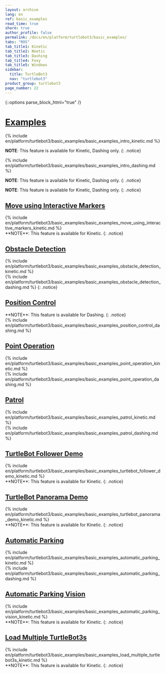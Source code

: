 ```yaml
---
layout: archive
lang: en
ref: basic_examples
read_time: true
share: true
author_profile: false
permalink: /docs/en/platform/turtlebot3/basic_examples/
tabs: "ROS"
tab_title1: Kinetic
tab_title2: Noetic
tab_title3: Dashing
tab_title4: Foxy
tab_title5: Windows
sidebar:
  title: TurtleBot3
  nav: "turtlebot3"
product_group: turtlebot3
page_number: 22
---
```


<div style="counter-reset: h1 9"></div>

{::options parse_block_html="true" /}

# [Examples](#examples)

<section data-id="{{ page.tab_title1 }}" class="tab_contents">
{% include en/platform/turtlebot3/basic_examples/basic_examples_intro_kinetic.md %}
</section>

<section data-id="{{ page.tab_title2 }}" class="tab_contents">

**NOTE**: This feature is available for Kinetic, Dashing only. 
{: .notice}

</section>

<section data-id="{{ page.tab_title3 }}" class="tab_contents">
{% include en/platform/turtlebot3/basic_examples/basic_examples_intro_dashing.md %}
</section>

<section data-id="{{ page.tab_title4 }}" class="tab_contents">

**NOTE**: This feature is available for Kinetic, Dashing only. 
{: .notice}

</section>

<section data-id="{{ page.tab_title5 }}" class="tab_contents">

**NOTE**: This feature is available for Kinetic, Dashing only. 
{: .notice}

</section>

## [Move using Interactive Markers](#move-using-interactive-markers)

<section data-id="{{ page.tab_title1 }}" class="tab_contents">
{% include en/platform/turtlebot3/basic_examples/basic_examples_move_using_interactive_markers_kinetic.md %}
</section>

<section data-id="{{ page.tab_title3 }}" class="tab_contents">
**NOTE**: This feature is available for Kinetic. 
{: .notice}
</section>

## [Obstacle Detection](#obstacle-detection)

<section data-id="{{ page.tab_title1 }}" class="tab_contents">
{% include en/platform/turtlebot3/basic_examples/basic_examples_obstacle_detection_kinetic.md %}
</section>

<section data-id="{{ page.tab_title3 }}" class="tab_contents">
{% include en/platform/turtlebot3/basic_examples/basic_examples_obstacle_detection_dashing.md %}
{: .notice}
</section>

## [Position Control](#position-control)

<section data-id="{{ page.tab_title1 }}" class="tab_contents">
**NOTE**: This feature is available for Dashing. 
{: .notice}
</section>

<section data-id="{{ page.tab_title3 }}" class="tab_contents">
{% include en/platform/turtlebot3/basic_examples/basic_examples_position_control_dashing.md %}
</section>

## [Point Operation](#point-operation)

<section data-id="{{ page.tab_title1 }}" class="tab_contents">
{% include en/platform/turtlebot3/basic_examples/basic_examples_point_operation_kinetic.md %}
</section>

<section data-id="{{ page.tab_title3 }}" class="tab_contents">
{% include en/platform/turtlebot3/basic_examples/basic_examples_point_operation_dashing.md %}
</section>

## [Patrol](#patrol)

<section data-id="{{ page.tab_title1 }}" class="tab_contents">
{% include en/platform/turtlebot3/basic_examples/basic_examples_patrol_kinetic.md %}
</section>

<section data-id="{{ page.tab_title3 }}" class="tab_contents">
{% include en/platform/turtlebot3/basic_examples/basic_examples_patrol_dashing.md %}
</section>

## [TurtleBot Follower Demo](#turtlebot-follower-demo)

<section data-id="{{ page.tab_title1 }}" class="tab_contents">
{% include en/platform/turtlebot3/basic_examples/basic_examples_turtlebot_follower_demo_kinetic.md %}
</section>

<section data-id="{{ page.tab_title3 }}" class="tab_contents">
**NOTE**: This feature is available for Kinetic. 
{: .notice}
</section>

## [TurtleBot Panorama Demo](#turtlebot-panorama-demo)

<section data-id="{{ page.tab_title1 }}" class="tab_contents">
{% include en/platform/turtlebot3/basic_examples/basic_examples_turtlebot_panorama_demo_kinetic.md %}
</section>

<section data-id="{{ page.tab_title3 }}" class="tab_contents">
**NOTE**: This feature is available for Kinetic. 
{: .notice}
</section>

## [Automatic Parking](#automatic-parking)

<section data-id="{{ page.tab_title1 }}" class="tab_contents">
{% include en/platform/turtlebot3/basic_examples/basic_examples_automatic_parking_kinetic.md %}
</section>

<section data-id="{{ page.tab_title3 }}" class="tab_contents">
{% include en/platform/turtlebot3/basic_examples/basic_examples_automatic_parking_dashing.md %}
</section>

## [Automatic Parking Vision](#automatic-parking-vision)

<section data-id="{{ page.tab_title1 }}" class="tab_contents">
{% include en/platform/turtlebot3/basic_examples/basic_examples_automatic_parking_vision_kinetic.md %}
</section>

<section data-id="{{ page.tab_title3 }}" class="tab_contents">
**NOTE**: This feature is available for Kinetic. 
{: .notice}
</section>

## [Load Multiple TurtleBot3s](#load-multiple-turtlebot3s)

<section data-id="{{ page.tab_title1 }}" class="tab_contents">
{% include en/platform/turtlebot3/basic_examples/basic_examples_load_multiple_turtlebot3s_kinetic.md %}
</section>

<section data-id="{{ page.tab_title3 }}" class="tab_contents">
**NOTE**: This feature is available for Kinetic. 
{: .notice}
</section>
